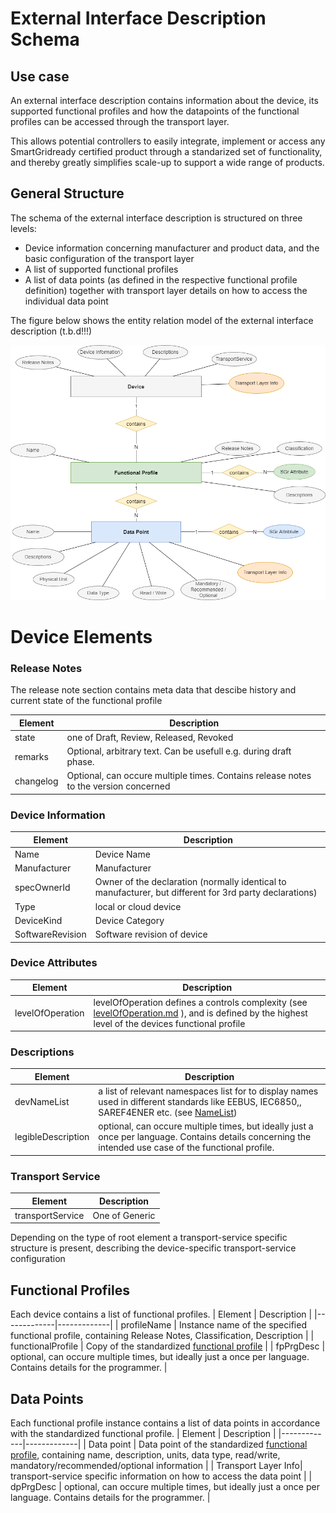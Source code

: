 # External Interface Description Schema

## Use case

An external interface description contains information about the device, its supported functional profiles and how
the datapoints of the functional profiles can be accessed through the transport layer.

This allows potential controllers to easily integrate, implement or access any SmartGridready certified product
through a standarized set of functionality, and thereby greatly simplifies scale-up to support a wide range of products.

## General Structure
The schema of the external interface description is structured on three levels:
- Device information concerning manufacturer and product data, and the basic configuration of the transport layer
- A list of supported functional profiles
- A list of data points (as defined in the respective functional profile definition) together with transport layer details on how to access the individual data point

The figure below shows the entity relation model of the external interface description (t.b.d!!!)

![External Interface Description Entity Relation](externalInterface.drawio.png)

# Device Elements

### Release Notes
The release note section contains meta data that descibe history and current state of the functional profile

| Element   | Description |
|-----------|-------------|
| state     | one of Draft, Review, Released, Revoked |
| remarks   |  Optional, arbitrary text. Can be usefull e.g. during draft phase. |
| changelog | Optional, can occure multiple times. Contains release notes to the version concerned |

### Device Information
| Element          | Description |
|------------------|-------------|
| Name             | Device Name |
| Manufacturer     | Manufacturer |
| specOwnerId      | Owner of the declaration (normally identical to manufacturer, but different for 3rd party declarations) |
| Type             | local or cloud device |
| DeviceKind       | Device Category |
| SoftwareRevision | Software revision of device |


### Device Attributes

| Element | Description |
| ------- | ----------- |
| levelOfOperation | levelOfOperation defines a controls complexity  (see [levelOfOperation.md](levelOfOperation.md) ), and is defined by the highest level of the devices functional profile |

### Descriptions
| Element     | Description |
|-------------|-------------|
| devNameList  | a list of relevant namespaces list for to display names used in different standards like EEBUS, IEC6850,, SAREF4ENER etc. (see [NameList](NameList.md))|
| legibleDescription | optional, can occure multiple times, but ideally just a once per language. Contains details concerning the intended use case of the functional profile. |

### Transport Service
| Element     | Description |
|-------------|-------------|
| transportService | One of Generic|Contacts|Modbus|RESTfulJSON |

Depending on the type of root element a transport-service specific structure is present, describing the device-specific transport-service configuration

## Functional Profiles
Each device contains a list of functional profiles.
| Element     | Description |
|-------------|-------------|
| profileName | Instance name of the specified functional profile, containing Release Notes, Classification, Description |
| functionalProfile | Copy of the standardized [functional profile](functionalProfile.md) |
| fpPrgDesc   | optional, can occure multiple times, but ideally just a once per language. Contains details for the programmer. |


## Data Points
Each functional profile instance contains a list of data points in accordance with the standardized functional profile.
| Element     | Description |
|-------------|-------------|
| Data point | Data point of the standardized [functional profile](functionalProfile.md), containing name, description, units, data type, read/write, mandatory/recommended/optional information |
| Transport Layer Info| transport-service specific information on how to access the data point |
| dpPrgDesc   | optional, can occure multiple times, but ideally just a once per language. Contains details for the programmer. |




